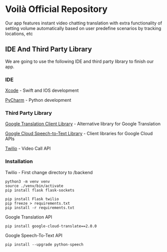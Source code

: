 # Voilà Official Repository

Our app features instant video chatting translation with extra functionality of setting volume automatically based on user predefine scenarios by tracking locations, etc


## IDE And Third Party Library

We are going to use the following IDE and third party library to finish our app.

### IDE

[Xcode](https://developer.apple.com/xcode/) - Swift and IOS development

[PyCharm](https://www.jetbrains.com/pycharm/) - Python development

### Third Party Library

[Google Translation Client Library](https://cloud.google.com/translate/docs/reference/libraries/v3/overview-v3) - Alternative library for Google Translation

[Google Cloud Speech-to-Text Library](https://cloud.google.com/speech-to-text/docs/reference/libraries) - Client libraries for Google Cloud APIs

[Twilio](https://www.twilio.com/docs/libraries) - Video Call API

### Installation 

Twilio - First change directory to /backend

```
python3 -m venv venv
source ./venv/bin/activate
pip install flask flask-sockets

pip install Flask twilio
pip freeze > requirements.txt
pip install -r requirements.txt
```


Google Translation API

```
pip install google-cloud-translate==2.0.0
```


Google Speech-To-Text API

```
pip install --upgrade python-speech
```

